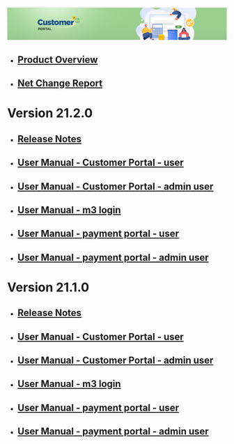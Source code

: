 ![LeanSwift Customer Portal](/Customerportal/src/images/customer-portal/front-end-user/CP_banner.jpg)

- ## [Product Overview](customer-portal/21.1.0/overview-customer-portal.md)

- ## [Net Change Report](net-change-report.md)


# Version 21.2.0

- ## [Release Notes](customer-portal/21.2.0/release-notes-customer-portal.md)

- ## [User Manual - Customer Portal - user](customer-portal/21.2.0/usermanual-customerportal-user.md)

- ## [User Manual - Customer Portal - admin user](customer-portal/21.2.0/usermanual-customerportal-admin-user.md)

- ## [User Manual - m3 login](add-ons/m3-login/usermanual-m3-login.md)

- ## [User Manual - payment portal - user](add-ons/payment-portal/usermanual-paymentportal-user.md)

- ## [User Manual - payment portal - admin user](add-ons/payment-portal/usermanual-paymentportal-admin-user.md)



# Version 21.1.0

- ## [Release Notes](customer-portal/21.1.0/release-notes-customer-portal.md)

- ## [User Manual - Customer Portal - user](customer-portal/21.1.0/usermanual-customerportal-user.md)

- ## [User Manual - Customer Portal - admin user](customer-portal/21.1.0/usermanual-customerportal-admin-user.md)

- ## [User Manual - m3 login](add-ons/m3-login/usermanual-m3-login.md)

- ## [User Manual - payment portal - user](add-ons/payment-portal/usermanual-paymentportal-user.md)

- ## [User Manual - payment portal - admin user](add-ons/payment-portal/usermanual-paymentportal-admin-user.md)

